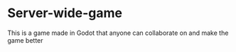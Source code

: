 # Server-wide-game
This is a game made in Godot that anyone can collaborate on and make the game better 
